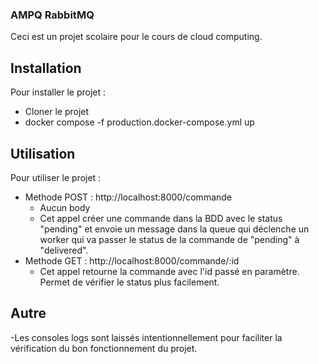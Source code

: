 ### AMPQ RabbitMQ ###

Ceci est un projet scolaire pour le cours de cloud computing.  

## Installation ##
Pour installer le projet :
 - Cloner le projet
 - docker compose -f production.docker-compose.yml up

## Utilisation ##
Pour utiliser le projet :
 - Methode POST : http://localhost:8000/commande
   - Aucun body
   - Cet appel créer une commande dans la BDD avec le status "pending" et envoie un message dans la queue qui déclenche un worker qui va passer le status de la commande de "pending" à "delivered".  
 - Methode GET : http://localhost:8000/commande/:id
    - Cet appel retourne la commande avec l'id passé en paramètre. Permet de vérifier le status plus facilement.

## Autre ##  
-Les consoles logs sont laissés intentionnellement pour faciliter la vérification du bon fonctionnement du projet.
